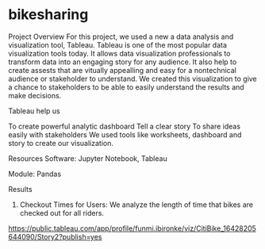 # bikesharing
Project Overview
For this project, we used a new a data analysis and visualization tool, Tableau.   Tableau is one of the most popular data visualization tools today. It allows data visualization professionals to transform data into an engaging story for any audience. It also help to
create assests that are vitually appealling and easy for a nontechnical audience or stakeholder to understand. We created this visualization to give a chance to stakeholders to be able to easily understand the results and make decisions. 

Tableau help us

To create powerful analytic dashboard
Tell a clear story
To share ideas easily with stakeholders 
We used tools like worksheets, dashboard and story to create our visualization.

Resources
Software: Jupyter Notebook, Tableau

Module: Pandas

Results

1) Checkout Times for Users: We analyze the length of time that bikes are checked out for all riders.



https://public.tableau.com/app/profile/funmi.ibironke/viz/CitiBike_16428205644090/Story2?publish=yes